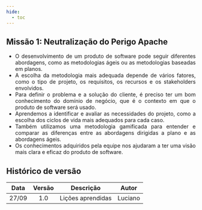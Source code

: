 ```yaml
---
hide:
  - toc
---
```


## Missão 1: Neutralização do Perigo Apache

<ul style="text-align:justify;">
  <li>O desenvolvimento de um produto de software pode seguir diferentes abordagens, como as metodologias ágeis ou as metodologias baseadas em planos.</li>
  <li>A escolha da metodologia mais adequada depende de vários fatores, como o tipo de projeto, os requisitos, os recursos e os stakeholders envolvidos.</li>
  <li>Para definir o problema e a solução do cliente, é preciso ter um bom conhecimento do domínio de negócio, que é o contexto em que o produto de software será usado.</li>
  <li>Aprendemos a identificar e avaliar as necessidades do projeto, como a escolha dos ciclos de vida mais adequados para cada caso.</li>
  <li>Também utilizamos uma metodologia gamificada para entender e comparar as diferenças entre as abordagens dirigidas a plano e as abordagens ágeis.</li>
  <li>Os conhecimentos adquiridos pela equipe nos ajudaram a ter uma visão mais clara e eficaz do produto de software.</li>
</ul>

## Histórico de versão

| Data  | Versão | Descrição        | Autor |
| :---: | :----: | ---------------- | ----- |
| 27/09 |  1.0   | Lições aprendidas | Luciano |